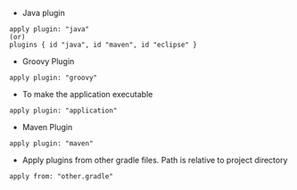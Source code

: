 * Java plugin
```
apply plugin: "java"
(or)
plugins { id "java", id "maven", id "eclipse" }
```
* Groovy Plugin
```
apply plugin: "groovy"
```
* To make the application executable
```
apply plugin: "application"
```
* Maven Plugin
```
apply plugin: "maven"
```
* Apply plugins from other gradle files. Path is relative to project directory
```
apply from: "other.gradle"
```